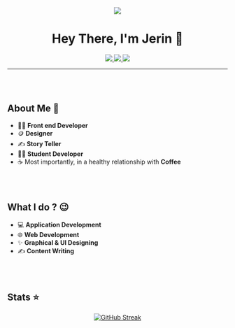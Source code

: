 <div id="header" align="center">
  <img src="https://media.giphy.com/media/f3iwJFOVOwuy7K6FFw/giphy.gif"/>
</div>

<div id="greeting" align="center">
  <h1> Hey There, I'm Jerin &#128075; </h1>  
</div>

<div id="social-media" align="center">
<a href="https://www.linkedin.com/in/jerin-joy-930252203/">
<img src = "https://img.shields.io/badge/LinkedIn-white?style=for-the-badge&logo=linkedin&labelColor=blue">
</a>

<a href="https://twitter.com/Jerin_2001">
<img src ="https://img.shields.io/badge/Twitter-white?style=for-the-badge&logo=twitter">
</a>

<a href="mailto:jerinjoy2482001@gmail.com">
<img src ="https://img.shields.io/badge/GMAIL-white?style=for-the-badge&logo=gmail">
</a>
</div>

--- 
<br><br>
## About Me 👨  <br>
* 👨‍💻 **Front end Developer**
* 🪙 **Designer**
* ✍️ **Story Teller** 
* 🧑‍🎓 **Student Developer** 
* ☕ Most importantly, in a healthy relationship with **Coffee**
  
<br><br>
## What I do ? 😉  <br>
* 💻 **Application Development**
* 🌐 **Web Development**
* ✨ **Graphical & UI Designing**
* ✍️ **Content Writing**



<br><br>
## Stats ⭐
<div class="stats" align="center">
  
[![GitHub Streak](http://github-readme-streak-stats.herokuapp.com?user=Akash-Vijay&theme=dark&hide_border=true&date_format=M%20j%5B%2C%20Y%5D)](https://git.io/streak-stats)
  
</div>

